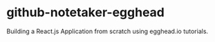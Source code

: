 # github-notetaker-egghead
Building a React.js Application from scratch using egghead.io tutorials.
